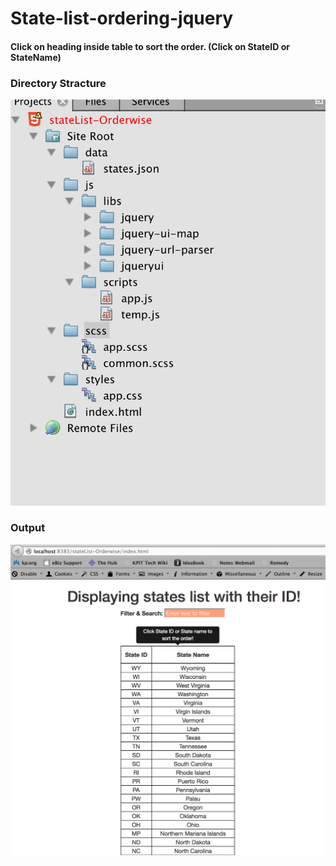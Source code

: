 # State-list-ordering-jquery

#### Click on heading inside table to sort the order. (Click on StateID or StateName)

### Directory Stracture

![Directory Structure](https://github.com/Henry263/State-list-ordering-jquery/blob/master/public_html/images/directory-stracture.png)

### Output

![Output](https://github.com/Henry263/State-list-ordering-jquery/blob/master/public_html/images/ouput.png)
